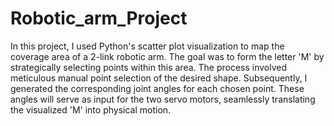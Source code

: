 # Robotic_arm_Project
In this project, I used Python's scatter plot visualization to map the coverage area of a 2-link robotic arm. The goal was to form the letter 'M' by strategically selecting points within this area. The process involved meticulous manual point selection of the desired shape. Subsequently, I generated the corresponding joint angles for each chosen point. These angles will serve as input for the two servo motors, seamlessly translating the visualized 'M' into physical motion.
